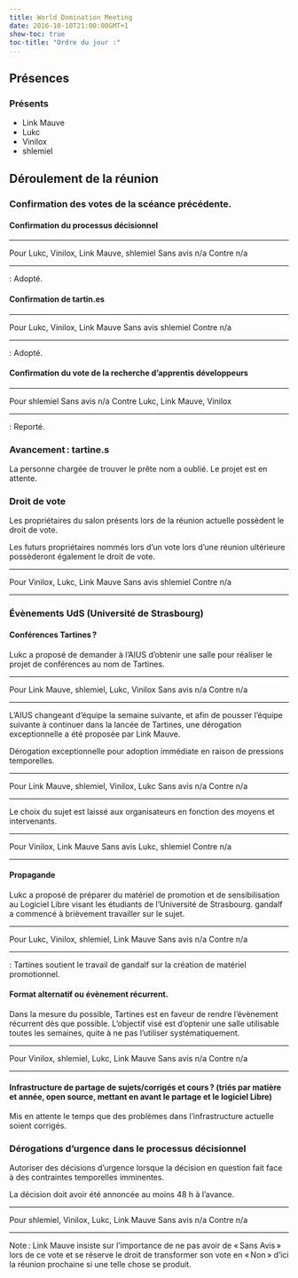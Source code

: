 ```yaml
---
title: World Domination Meeting
date: 2016-10-10T21:00:00GMT+1
show-toc: true
toc-title: "Ordre du jour :"
...
```


## Présences

### Présents

  - Link Mauve
  - Lukc
  - Vinilox
  - shlemiel

## Déroulement de la réunion

### Confirmation des votes de la scéance précédente.

#### Confirmation du processus décisionnel

------------------   ----------------------------------------------------------
Pour                 Lukc, Vinilox, Link Mauve, shlemiel
Sans avis            n/a
Contre               n/a
------------------   ----------------------------------------------------------

: Adopté.

#### Confirmation de tartin.es

------------------   ----------------------------------------------------------
Pour                 Lukc, Vinilox, Link Mauve
Sans avis            shlemiel
Contre               n/a
------------------   ----------------------------------------------------------
 
: Adopté.

#### Confirmation du vote de la recherche d’apprentis développeurs

------------------   ----------------------------------------------------------
Pour                 shlemiel
Sans avis            n/a
Contre               Lukc, Link Mauve, Vinilox
------------------   ----------------------------------------------------------

: Reporté.

### Avancement : tartine.s

La personne chargée de trouver le prête nom a oublié. Le projet est en attente.

### Droit de vote
 
Les propriétaires du salon présents lors de la réunion actuelle possèdent le droit de vote.

Les futurs propriétaires nommés lors d’un vote lors d’une réunion ultérieure possèderont également le droit de vote.

------------------   ----------------------------------------------------------
Pour                 Vinilox, Lukc, Link Mauve
Sans avis            shlemiel
Contre               n/a
------------------   ----------------------------------------------------------

### Évènements UdS (Université de Strasbourg)

#### Conférences Tartines ?

Lukc a proposé de demander à l’AIUS d’obtenir une salle pour réaliser le projet de conférences au nom de Tartines.

------------------   ----------------------------------------------------------
Pour                 Link Mauve, shlemiel, Lukc, Vinilox
Sans avis            n/a
Contre               n/a
------------------   ----------------------------------------------------------

L’AIUS changeant d’équipe la semaine suivante, et afin de pousser l’équipe suivante à continuer dans la lancée de Tartines, une dérogation exceptionnelle a été proposée par Link Mauve.

Dérogation exceptionnelle pour adoption immédiate en raison de pressions temporelles.

------------------   ----------------------------------------------------------
Pour                 Link Mauve, shlemiel, Vinilox, Lukc
Sans avis            n/a
Contre               n/a
------------------   ----------------------------------------------------------

Le choix du sujet est laissé aux organisateurs en fonction des moyens et intervenants.

------------------   ----------------------------------------------------------
Pour                 Vinilox, Link Mauve
Sans avis            Lukc, shlemiel
Contre               n/a
------------------   ----------------------------------------------------------

#### Propagande

Lukc a proposé de préparer du matériel de promotion et de sensibilisation au Logiciel Libre visant les étudiants de l’Université de Strasbourg. gandalf a commencé à brièvement travailler sur le sujet.

------------------   ----------------------------------------------------------
Pour                 Lukc, Vinilox, shlemiel, Link Mauve
Sans avis            n/a
Contre               n/a
------------------   ----------------------------------------------------------

: Tartines soutient le travail de gandalf sur la création de matériel promotionnel.

#### Format alternatif ou évènement récurrent.

Dans la mesure du possible, Tartines est en faveur de rendre l’évènement récurrent dès que possible.
L’objectif visé est d’optenir une salle utilisable toutes les semaines, quite à ne pas l’utiliser systématiquement.

------------------   ----------------------------------------------------------
Pour                 Vinilox, shlemiel, Lukc, Link Mauve
Sans avis            n/a
Contre               n/a
------------------   ----------------------------------------------------------

#### Infrastructure de partage de sujets/corrigés et cours ? (triés par matière et année, open source, mettant en avant le partage et le logiciel Libre)

Mis en attente le temps que des problèmes dans l’infrastructure actuelle soient corrigés.

### Dérogations d’urgence dans le processus décisionnel

Autoriser des décisions d’urgence lorsque la décision en question fait face à des contraintes temporelles imminentes.

La décision doit avoir été annoncée au moins 48 h à l’avance.

------------------   ----------------------------------------------------------
Pour                 shlemiel, Vinilox, Lukc, Link Mauve
Sans avis            n/a
Contre               n/a
------------------   ----------------------------------------------------------

Note : Link Mauve insiste sur l’importance de ne pas avoir de « Sans Avis » lors de ce vote et se réserve le droit de transformer son vote en « Non » d’ici la réunion prochaine si une telle chose se produit.

